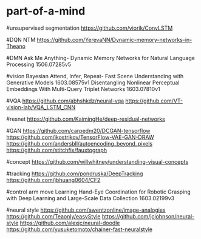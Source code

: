 # part-of-a-mind

#unsupervised  segmentation
https://github.com/viorik/ConvLSTM

#DQN  NTM
https://github.com/YerevaNN/Dynamic-memory-networks-in-Theano


#DMN
Ask Me Anything- Dynamic Memory Networks for Natural Language Processing  1506.07285v5


#vision  Bayesian
Attend, Infer, Repeat- Fast Scene Understanding with Generative Models  1603.08575v1
Disentangling Nonlinear Perceptual Embeddings With Multi-Query Triplet Networks 1603.07810v1

#VQA
https://github.com/abhshkdz/neural-vqa
https://github.com/VT-vision-lab/VQA_LSTM_CNN

#resnet
https://github.com/KaimingHe/deep-residual-networks

#GAN
https://github.com/carpedm20/DCGAN-tensorflow
https://github.com/ikostrikov/TensorFlow-VAE-GAN-DRAW
https://github.com/andersbll/autoencoding_beyond_pixels
https://github.com/stitchfix/fauxtograph


#concept
https://github.com/willwhitney/understanding-visual-concepts


#tracking
https://github.com/pondruska/DeepTracking
https://github.com/jbhuang0604/CF2


#control arm move
Learning Hand-Eye Coordination for Robotic Grasping with Deep Learning and Large-Scale Data Collection   1603.02199v3

#neural style
https://github.com/awentzonline/image-analogies
https://github.com/Teaonly/easyStyle
https://github.com/jcjohnson/neural-style
https://github.com/alexjc/neural-doodle
https://github.com/yusuketomoto/chainer-fast-neuralstyle


